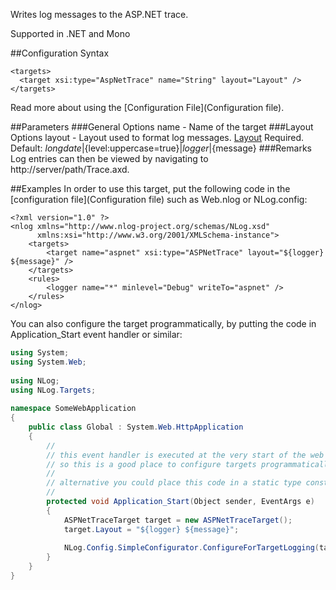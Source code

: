 Writes log messages to the ASP.NET trace.

Supported in .NET and Mono

##Configuration Syntax
```
<targets>
  <target xsi:type="AspNetTrace" name="String" layout="Layout" />
</targets>
```

Read more about using the [Configuration File](Configuration file).

##Parameters
###General Options
name - Name of the target
###Layout Options
layout - Layout used to format log messages. [Layout](Layout) Required. Default: ${longdate}|${level:uppercase=true}|${logger}|${message}
###Remarks
Log entries can then be viewed by navigating to http://server/path/Trace.axd.

##Examples
In order to use this target, put the following code in the [configuration file](Configuration file) such as Web.nlog or NLog.config:
```
<?xml version="1.0" ?>
<nlog xmlns="http://www.nlog-project.org/schemas/NLog.xsd"
      xmlns:xsi="http://www.w3.org/2001/XMLSchema-instance">
    <targets>
        <target name="aspnet" xsi:type="ASPNetTrace" layout="${logger} ${message}" />
    </targets>
    <rules>
        <logger name="*" minlevel="Debug" writeTo="aspnet" />
    </rules>
</nlog>
```

You can also configure the target programmatically, by putting the code in Application_Start event handler or similar:
```csharp
using System;
using System.Web;
 
using NLog;
using NLog.Targets;
 
namespace SomeWebApplication
{
    public class Global : System.Web.HttpApplication
    {
        //
        // this event handler is executed at the very start of the web application
        // so this is a good place to configure targets programmatically
        // 
        // alternative you could place this code in a static type constructor
        //
        protected void Application_Start(Object sender, EventArgs e)
        {
            ASPNetTraceTarget target = new ASPNetTraceTarget();
            target.Layout = "${logger} ${message}";
 
            NLog.Config.SimpleConfigurator.ConfigureForTargetLogging(target, LogLevel.Debug);
        }
    }
}
```